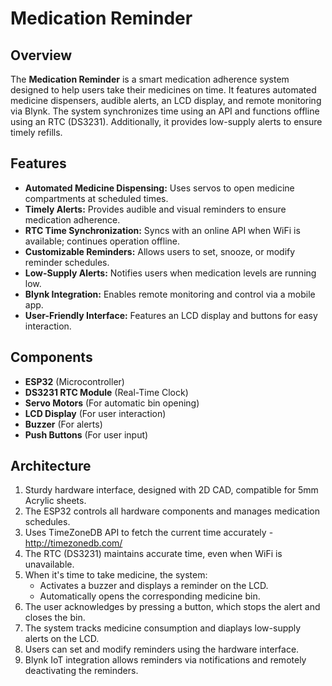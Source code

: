 # Medication Reminder

## Overview
The **Medication Reminder** is a smart medication adherence system designed to help users take their medicines on time. It features automated medicine dispensers, audible alerts, an LCD display, and remote monitoring via Blynk. The system synchronizes time using an API and functions offline using an RTC (DS3231). Additionally, it provides low-supply alerts to ensure timely refills.

## Features
- **Automated Medicine Dispensing:** Uses servos to open medicine compartments at scheduled times.
- **Timely Alerts:** Provides audible and visual reminders to ensure medication adherence.
- **RTC Time Synchronization:** Syncs with an online API when WiFi is available; continues operation offline.
- **Customizable Reminders:** Allows users to set, snooze, or modify reminder schedules.
- **Low-Supply Alerts:** Notifies users when medication levels are running low.
- **Blynk Integration:** Enables remote monitoring and control via a mobile app.
- **User-Friendly Interface:** Features an LCD display and buttons for easy interaction.

## Components
- **ESP32** (Microcontroller)
- **DS3231 RTC Module** (Real-Time Clock)
- **Servo Motors** (For automatic bin opening)
- **LCD Display** (For user interaction)
- **Buzzer** (For alerts)
- **Push Buttons** (For user input)

## Architecture
1. Sturdy hardware interface, designed with 2D CAD, compatible for 5mm Acrylic sheets.
2. The ESP32 controls all hardware components and manages medication schedules.
3. Uses TimeZoneDB API to fetch the current time accurately - http://timezonedb.com/
4. The RTC (DS3231) maintains accurate time, even when WiFi is unavailable.
5. When it's time to take medicine, the system:
   - Activates a buzzer and displays a reminder on the LCD.
   - Automatically opens the corresponding medicine bin.
6. The user acknowledges by pressing a button, which stops the alert and closes the bin.
7. The system tracks medicine consumption and diaplays low-supply alerts on the LCD.
8. Users can set and modify reminders using the hardware interface.
9. Blynk IoT integration allows reminders via notifications and remotely deactivating the reminders.
